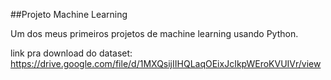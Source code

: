 ##Projeto Machine Learning

Um dos meus primeiros projetos de machine learning usando Python.

link pra download do dataset: https://drive.google.com/file/d/1MXQsijIIHQLaqOEixJcIkpWEroKVUIVr/view